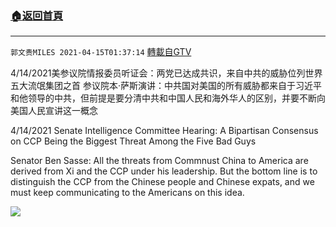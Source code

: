 ﻿###  [:house:返回首頁](https://github.com/ourhimalayas/txt)
---

`郭文贵MILES 2021-04-15T01:37:14` [轉載自GTV](https://gtv.org/web/#/UserInfo/5e596957357cc612d35a8044)

4/14/2021美参议院情报委员听证会：两党已达成共识，来自中共的威胁位列世界五大流氓集团之首
参议院本·萨斯演讲：中共国对美国的所有威胁都来自于习近平和他领导的中共，但前提是要分清中共和中国人民和海外华人的区别，并要不断向美国人民宣讲这一概念

4/14/2021 Senate Intelligence Committee Hearing: A Bipartisan Consensus on CCP Being the Biggest Threat Among the Five Bad Guys

Senator Ben Sasse: All the threats from Commnust China to America are derived from Xi and the CCP under his leadership. But the bottom line is to distinguish the CCP from the Chinese people and Chinese expats, and we must keep communicating to the Americans on this idea.

[![](https://filegroup.gtv.org/cdn-cgi/image/width=600/https://filegroup.gtv.org/group7/web/20210415/01/37/0/4ae3389d45236e8f23fcba415760b351.jpg)](https://filegroup.gtv.org/group7/web/20210415/01/37/0/43275e0c3f40ae718eda262daa33fbed.mp4)